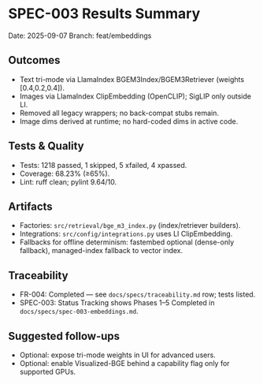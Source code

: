 # SPEC-003 Results Summary

Date: 2025-09-07
Branch: feat/embeddings

## Outcomes
- Text tri-mode via LlamaIndex BGEM3Index/BGEM3Retriever (weights [0.4,0.2,0.4]).
- Images via LlamaIndex ClipEmbedding (OpenCLIP); SigLIP only outside LI.
- Removed all legacy wrappers; no back-compat stubs remain.
- Image dims derived at runtime; no hard-coded dims in active code.

## Tests & Quality
- Tests: 1218 passed, 1 skipped, 5 xfailed, 4 xpassed.
- Coverage: 68.23% (≥65%).
- Lint: ruff clean; pylint 9.64/10.

## Artifacts
- Factories: `src/retrieval/bge_m3_index.py` (index/retriever builders).
- Integrations: `src/config/integrations.py` uses LI ClipEmbedding.
- Fallbacks for offline determinism: fastembed optional (dense-only fallback), managed-index fallback to vector index.

## Traceability
- FR-004: Completed — see `docs/specs/traceability.md` row; tests listed.
- SPEC-003: Status Tracking shows Phases 1–5 Completed in `docs/specs/spec-003-embeddings.md`.

## Suggested follow-ups
- Optional: expose tri-mode weights in UI for advanced users.
- Optional: enable Visualized-BGE behind a capability flag only for supported GPUs.

